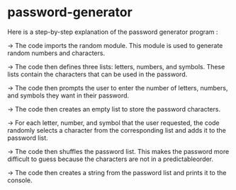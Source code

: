 # password-generator

Here is a step-by-step explanation  of the  password generator program :

->  The code imports the random module. This module is used to generate random numbers and characters.

->  The code then defines three lists: letters, numbers, and symbols. These lists contain the characters that 
       can be used in the password.

->  The code then prompts the user to enter the number of letters, numbers, and symbols they want in their password.

-> The code then creates an empty list to store the password characters.

->  For each letter, number, and symbol that the user requested, the code randomly selects a character from the corresponding list
        and adds it to the password list.

->  The code then shuffles the password list. This makes the password more difficult to guess because the characters 
       are not in a predictableorder.

->   The code then creates a string from the password list and prints it to the console.
